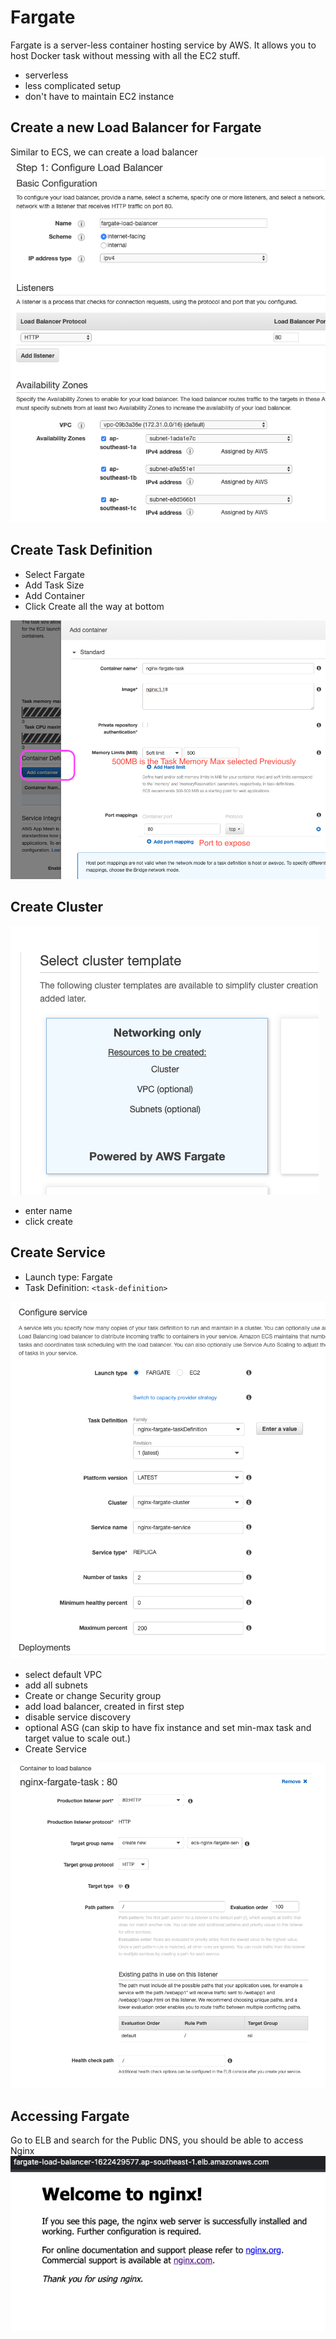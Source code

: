 # Fargate

Fargate is a server-less container hosting service by AWS. It allows you to host Docker task without messing with all the EC2 stuff.

- serverless
- less complicated setup
- don't have to maintain EC2 instance

## Create a new Load Balancer for Fargate

Similar to ECS, we can create a load balancer
![fargate load balancer](_media/fargate_load_balancer.png)

## Create Task Definition

- Select Fargate
- Add Task Size
- Add Container
- Click Create all the way at bottom

![add container](_media/fargate_taskDefinition_addContainer.png)

## Create Cluster

![Networking only](_media/fargate_cluster_create.png)

- enter name
- click create

## Create Service

- Launch type: Fargate
- Task Definition: `<task-definition>`

![creates service](_media/fargate_service_create.png)

- select default VPC
- add all subnets
- Create or change Security group
- add load balancer, created in first step
- disable service discovery
- optional ASG (can skip to have fix instance and set min-max task and target value to scale out.)
- Create Service

![add load balancer](_media/fargate_service_addLoadBalancer.png)

## Accessing Fargate

Go to ELB and search for the Public DNS, you should be able to access Nginx
![fargate nginx](_media/fargate_nginx.png)
